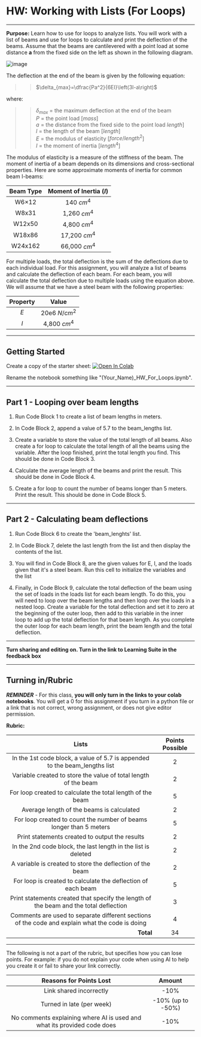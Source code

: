 # HW: Working with Lists (For Loops)

---

**Purpose:** Learn how to use for loops to analyze lists. You will work with a list of beams and use for loops to 
calculate and print the deflection of the beams. Assume that the beams are cantilevered with a point load at some 
distance **a** from the fixed side on the left as shown in the following diagram. 

![image](https://www.vcalc.com/attachments/f79744e5-e005-11e3-b7aa-bc764e2038f2/CantileverBeamConcentratedloadPatanypoint-illustration.png)

The deflection at the end of the beam is given by the following equation:

>>$\delta_{max}=\dfrac{Pa^2}{6EI}\left(3l-a\right)$

where:

>>$\delta_{max}$ = the maximum deflection at the end of the beam<br>
$P$ = the point load [$mass$]<br>
$a$ = the distance from the fixed side to the point load $length$]<br>
$l$ = the length of the beam [$length$]<br>
$E$ = the modulus of elasticity  [$force/length^2$]<br>
$I$ = the moment of inertia [$length^4$]

The modulus of elasticity is a measure of the stiffness of the beam. The moment of inertia of a beam depends on its dimensions and cross-sectional properties. Here are some approximate moments of inertia for common beam I-beams:

| Beam Type | Moment of Inertia ($I$) |
|:---------:|:-----------------------:|
|   W6×12   |       140 $cm^4$        |
|   W8x31   |      1,260 $cm^4$       |
|  W12x50   |      4,800 $cm^4$       |
|  W18x86   |      17,200 $cm^4$      |   
|  W24x162  |      66,000 $cm^4$      |


For multiple loads, the total deflection is the sum of the deflections due to each individual load. For this assignment, you will analyze a list of beams and calculate the deflection of each beam. For each beam, you will calculate the total deflection due to multiple loads using the equation above. We will assume that we have a steel beam with the following properties:

| Property |     Value     |
|:--------:|:-------------:|
|   $E$    | 20e6 $N/cm^2$ |
|   $I$    | 4,800 $cm^4$  |

---

## Getting Started

Create a copy of the starter sheet: <a href="https://colab.research.google.com/github/byu-cce270/content/blob/main/docs/unit2/01_for_loops_into_functions/(Starter_Workbook)_HW_For_Loops.ipynb" target="_blank"><img src="https://colab.research.google.com/assets/colab-badge.svg" alt="Open In Colab"/></a>

Rename the notebook something like "(Your_Name)_HW_For_Loops.ipynb".

---

## Part 1 - Looping over beam lengths

1. Run Code Block 1 to create a list of beam lengths in meters.

2. In Code Block 2, append a value of 5.7 to the beam_lengths list.

3. Create a variable to store the value of the total length of all beams. Also create a for loop to calculate the total length of all the beams using the variable. After the loop finished, print the total length you find. This should be done in Code Block 3.

4. Calculate the average length of the beams and print the result. This should be done in Code Block 4.

5. Create a for loop to count the number of beams longer than 5 meters. Print the result. This should be done in Code Block 5.

---

## Part 2 - Calculating beam deflections

1. Run Code Block 6 to create the 'beam_lenghts' list.

2. In Code Block 7, delete the last length from the list and then display the contents of the list.

3. You will find in Code Block 8, are the given values for E, I, and the loads given that it's a steel beam. Run this cell to initialize the variables and the list

4. Finally, in Code Block 9, calculate the total deflection of the beam using the set of loads in the loads list for each beam length. To do this, you will need to loop over the beam lengths and then loop over the loads in a nested loop. Create a variable for the total deflection and set it to zero at the beginning of the outer loop, then add to this variable in the inner loop to add up the total deflection for that beam length. As you complete the outer loop for each beam length, print the beam length and the total deflection.

---

**Turn sharing and editing on. Turn in the link to Learning Suite in the feedback box**

---

## Turning in/Rubric

**_REMINDER_** - For this class, **you will only turn in the links to your colab notebooks**. You will get a 0 for this assignment if you turn in a python file or a link that is not correct, wrong assignment, or does not give editor permission.

**Rubric:**

|                                              Lists                                              | Points Possible |
|:-----------------------------------------------------------------------------------------------:|:---------------:|
|           In the 1st code block, a value of 5.7 is appended to the beam_lengths list            |        2        |
|                 Variable created to store the value of total length of the beam                 |        2        |
|                   For loop created to calculate the total length of the beam                    |        5        |
|                            Average length of the beams is calculated                            |        2        |
|               For loop created to count the number of beams longer than 5 meters                |        5        |
|                         Print statements created to output the results                          |        2        |
|                  In the 2nd code block, the last length in the list is deleted                  |        2        |
|                    A variable is created to store the deflection of the beam                    |        2        |
|                  For loop is created to calculate the deflection of each beam                   |        5        |
|      Print statements created that specify the length of the beam and the total deflection      |        3        |
| Comments are used to separate different sections of the code and explain what the code is doing |        4        |
|                         <div style="text-align: right">**Total**</div>                          |       34        |

---

The following is not a part of the rubric, but specifies how you can lose points. For example: if you do not explain your code when using AI to help you create it or fail to share your link correctly.

|                       **Reasons for Points Lost**                       |    **Amount**     |  
|:-----------------------------------------------------------------------:|:-----------------:|
|                         Link shared incorrectly                         |       -10%        |
|                        Turned in late (per week)                        | -10% (up to -50%) |
| No comments explaining where AI is used and what its provided code does |       -10%        |
